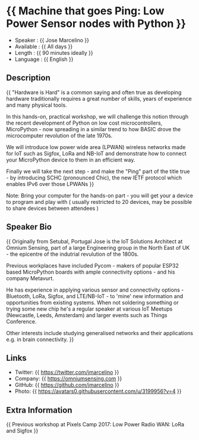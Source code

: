 {{ Machine that goes Ping: Low Power Sensor nodes with Python }}
=================================================

* Speaker   : {{ Jose Marcelino }}
* Available : {{ All days }}
* Length    : {{ 90 minutes ideally }}
* Language  : {{ English }}

Description
-----------

{{ "Hardware is Hard" is a common saying and often true as developing hardware traditionally requires a great number of skills, years of experience and many physical tools.

In this hands-on, practical workshop, we will challenge this notion through the recent development of Python on low cost microcontrollers,  MicroPython - now spreading in a similar trend to how BASIC drove the microcomputer revolution of the late 1970s.

We will introduce low power wide area (LPWAN) wireless networks made for IoT such as Sigfox, LoRa and NB-IoT and demonstrate how to connect your MicroPython device to them in an efficient way.

Finally we will take the next step - and make the "Ping" part of the title true - by introducing SCHC (pronounced Chic), the new IETF protocol which enables IPv6 over those LPWANs }}

Note: Bring your computer for the hands-on part - you will get your a device to program and play with ( usually restricted to 20 devices, may be possible to share devices between attendees )

Speaker Bio
-----------

{{ Originally from Setubal, Portugal Jose is the IoT Solutions Architect at Omnium Sensing, part of a large Engineering group in the North East of UK - the epicentre of the indutrial revulution of the 1800s.

Previous workplaces have included Pycom - makers of popular ESP32 based MicroPython boards with ample connectivity options - and his company Metavurt.

He has experience in applying various sensor and connectivity options - Bluetooth, LoRa, Sigfox, and LTE/NB-IoT - to 'mine' new information and opportunities from existing systems. When not soldering something or trying some new chip he's a regular speaker at various IoT Meetups (Newcastle, Leeds, Amsterdam) and larger events such as Things Conference.

Other interests include studying generalised networks and their applications e.g. in brain connectivity. }}

Links
-----

* Twitter: {{ https://twitter.com/jmarcelino }}
* Company: {{ https://omniumsensing.com }}
* GitHub: {{ https://github.com/jmarcelino }}
* Photo: {{ https://avatars0.githubusercontent.com/u/3199956?v=4 }}

Extra Information
-----------------

{{ Previous workshop at Pixels Camp 2017: Low Power Radio WAN: LoRa and Sigfox }}
